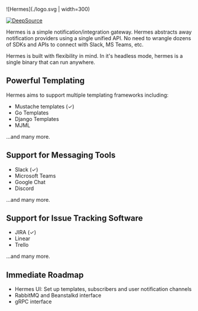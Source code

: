 ![Hermes](./logo.svg | width=300)

[![DeepSource](https://deepsource.io/gh/deepsourcelabs/hermes.svg/?label=active+issues&show_trend=true&token=VE2zr-CLligbX0UNUPqR9lne)](https://deepsource.io/gh/deepsourcelabs/hermes/?ref=repository-badge)

Hermes is a simple notification/integration gateway.  Hermes abstracts away notification providers using a single unified API.  No need to wrangle dozens of SDKs and APIs to connect with Slack, MS Teams, etc.

Hermes is built with flexibility in mind.  In it's headless mode, hermes is a single binary that can run anywhere.

## Powerful Templating

Hermes aims to support multiple templating frameworks including:
- Mustache templates (✓)
- Go Templates
- Django Templates
- MJML

...and many more.

## Support for Messaging Tools
- Slack (✓)
- Microsoft Teams
- Google Chat
- Discord

...and many more.

## Support for Issue Tracking Software
- JIRA (✓)
- Linear
- Trello

...and many more.

## Immediate Roadmap
- Hermes UI: Set up templates, subscribers and user notification channels
- RabbitMQ and Beanstalkd interface
- gRPC interface

